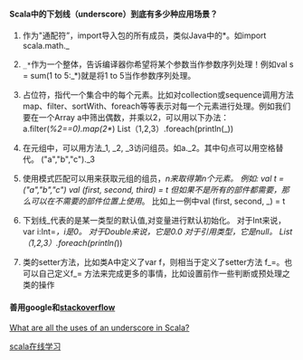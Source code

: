 #### Scala中的下划线（underscore）到底有多少种应用场景？

1. 作为"通配符”，import导入包的所有成员，类似Java中的*。如import scala.math._
2. `_*`作为一个整体，告诉编译器你希望将某个参数当作参数序列处理！例如val s = sum(1 to 5:_*)就是将1 to 5当作参数序列处理。
3. 占位符，指代一个集合中的每个元素。比如对collection或sequence调用方法map、filter、sortWith、foreach等等表示对每一个元素进行处理。例如我们要在一个Array a中筛出偶数，并乘以2，可以用以下办法：
a.filter(_%2==0).map(2*_)
List（1,2,3）.foreach(println(_))
4. 在元组中，可以用方法_1, _2, _3访问组员。如a._2。其中句点可以用空格替代。
("a","b","c")._3
5. 使用模式匹配可以用来获取元组的组员，_n来取得第n个元素。
例如:
val t = ("a","b","c")
val (first, second, third) = t
但如果不是所有的部件都需要，那么可以在不需要的部件位置上使用_。
比如上一例中val (first, second, _) = t
6. 下划线_代表的是某一类型的默认值,对变量进行默认初始化。
对于Int来说，var i:Int=_，i是0。
对于Double来说，它是0.0
对于引用类型，它是null。
List（1,2,3）.foreach(println(_))

7. 类的setter方法，比如类A中定义了var f，则相当于定义了setter方法 f_=。也可以自己定义f_= 方法来完成更多的事情，比如设置前作一些判断或预处理之类的操作

#### 善用google和[stackoverflow](http://stackoverflow.com/)

[What are all the uses of an underscore in Scala?](http://stackoverflow.com/questions/8000903/what-are-all-the-uses-of-an-underscore-in-scala)

[scala在线学习](https://codepad.remoteinterview.io/SIAUDJVRKH)
